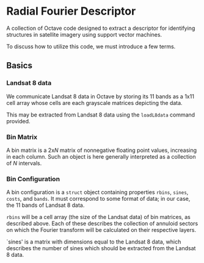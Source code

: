 # Radial Fourier Descriptor

A collection of Octave code designed to extract a descriptor for 
identifying structures in satellite imagery using support vector machines.

To discuss how to utilize this code, we must introduce a few terms.
## Basics
### Landsat 8 data
We communicate Landsat 8 data in Octave by storing its 11 bands as a 1x11
cell array whose cells are each grayscale matrices depicting the data.

This may be extracted from Landsat 8 data using the `loadL8data` command
provided.
### Bin Matrix
A bin matrix is a 2x*N* matrix of nonnegative floating point values,
increasing in each column. Such an object is here generally interpreted as a collection
of *N* intervals.
### Bin Configuration
A bin configuration is a `struct` object containing properties `rbins`, `sines`,
`costs`, and `bands`. It must correspond to some format of data; in our case,
the 11 bands of Landsat 8 data.

`rbins` will be a cell array (the size of the Landsat data) of bin matrices, 
as described above. Each of these describes the collection of annuloid sectors on
which the Fourier transform will be calculated on their respective layers.

`sines' is a matrix with dimensions equal to the Landsat 8 data, which describes the 
number of sines which should be extracted from the Landsat 8 data.
